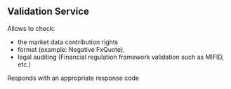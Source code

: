 ## Validation Service

Allows to check:
- the market data contribution rights
- format (example: Negative FxQuote), 
- legal auditing (Financial regulation framework validation such as MIFID, etc.) 
 
Responds with an appropriate response code

